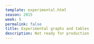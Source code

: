 ```yaml
---
template: experimental.html
season: 2015
week: 5
permalink: false
title: Experimental graphs and tables
description: Not ready for production
---
```


